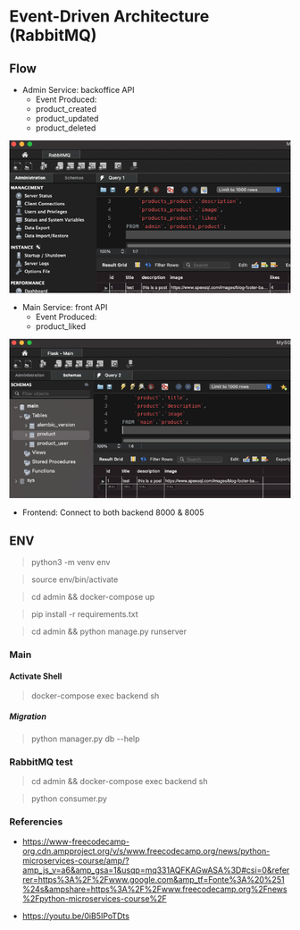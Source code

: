 # Event-Driven Architecture (RabbitMQ)

## Flow
- Admin Service: backoffice API
    - Event Produced:
    - product_created
    - product_updated
    - product_deleted

![preview](admin_service.png)

- Main Service: front API
    - Event Produced:
    - product_liked

![preview](main_service.png)

- Frontend: Connect to both backend 8000 & 8005


## ENV
> python3 -m venv env

> source env/bin/activate

> cd admin && docker-compose up 

> pip install -r requirements.txt

> cd admin && python manage.py runserver


### Main

#### Activate Shell

> docker-compose exec backend sh

##### Migration
> python manager.py db --help


### RabbitMQ test

> cd admin && docker-compose exec backend sh

> python consumer.py

### Referencies
- https://www-freecodecamp-org.cdn.ampproject.org/v/s/www.freecodecamp.org/news/python-microservices-course/amp/?amp_js_v=a6&amp_gsa=1&usqp=mq331AQFKAGwASA%3D#csi=0&referrer=https%3A%2F%2Fwww.google.com&amp_tf=Fonte%3A%20%251%24s&ampshare=https%3A%2F%2Fwww.freecodecamp.org%2Fnews%2Fpython-microservices-course%2F

- https://youtu.be/0iB5IPoTDts